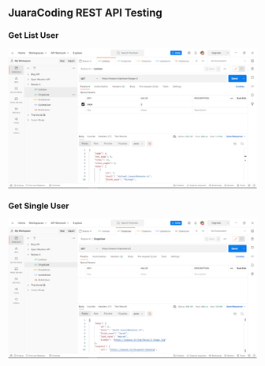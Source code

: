 ## JuaraCoding REST API Testing
### Get List User
![alt text](screenshot/GetListUser.PNG)
### Get Single User
![alt text](screenshot/GetSingleUser.PNG)